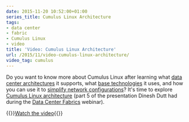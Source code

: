 ```yaml
---
date: 2015-11-20 10:52:00+01:00
series_title: Cumulus Linux Architecture
tags:
- data center
- fabric
- Cumulus Linux
- video
title: 'Video: Cumulus Linux Architecture'
url: /2015/11/video-cumulus-linux-architecture/
video_tag: cumulus
---
```

Do you want to know more about Cumulus Linux after learning what [data center architectures](https://my.ipspace.net/bin/get/DCFabric/M81%20-%20Cumulus%20Linux%20Data%20Center%20Architectures.mp4) it supports, what [base technologies](https://my.ipspace.net/bin/get/DCFabric/M82%20-%20Cumulus%20Linux%20Base%20Technologies.mp4) it uses, and how you can use it to [simplify network configurations](https://my.ipspace.net/bin/get/DCFabric/M83%20-%20Simplify%20Network%20Configuration%20with%20Cumulus%20Linux.mp4)? It's time to explore [Cumulus Linux architecture](https://my.ipspace.net/bin/get/DCFabric/M85%20-%20Cumulus%20Linux%20Architecture%20and%20Release%20Details.mp4) (part 5 of the presentation Dinesh Dutt had during the [Data Center Fabrics](http://www.ipspace.net/Data_Center_Fabrics) webinar).

{{<jump>}}[Watch the video](https://my.ipspace.net/bin/get/DCFabric/M85%20-%20Cumulus%20Linux%20Architecture%20and%20Release%20Details.mp4){{</jump>}}
